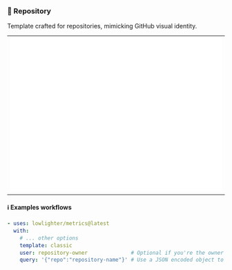 ### 📘 Repository

Template crafted for repositories, mimicking GitHub visual identity.

<table>
  <td>
    <img src="https://github.com/lowlighter/lowlighter/blob/master/metrics.repository.svg">
  </td>
</table>

#### ℹ️ Examples workflows

```yaml
- uses: lowlighter/metrics@latest
  with:
    # ... other options
    template: classic
    user: repository-owner              # Optional if you're the owner of target repository
    query: '{"repo":"repository-name"}' # Use a JSON encoded object to pass your repository name in "repo" key
```
